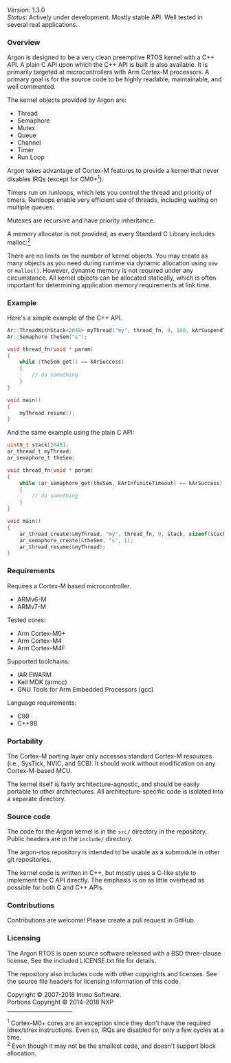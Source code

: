 
*Version*: 1.3.0<br/>
*Status*: Actively under development. Mostly stable API. Well tested in several real applications.

### Overview

Argon is designed to be a very clean preemptive RTOS kernel with a C++ API. A plain C API upon which the C++ API is built is also available. It is primarily targeted at microcontrollers with Arm Cortex-M processors. A primary goal is for the source code to be highly readable, maintainable, and well commented.

The kernel objects provided by Argon are:

- Thread
- Semaphore
- Mutex
- Queue
- Channel
- Timer
- Run Loop

Argon takes advantage of Cortex-M features to provide a kernel that never disables IRQs (except for CM0+<a href="#fn1"><sup>1</sup></a>).

Timers run on runloops, which lets you control the thread and priority of timers. Runloops enable very efficient use of threads, including waiting on multiple queues.

Mutexes are recursive and have priority inheritance.

A memory allocator is not provided, as every Standard C Library includes malloc.<a href="#fn2"><sup>2</sup></a>

There are no limits on the number of kernel objects. You may create as many objects as you need during runtime via dynamic allocation using `new` or `malloc()`. However, dynamic memory is not required under any circumstance. All kernel objects can be allocated statically, which is often important for determining application memory requirements at link time.

### Example

Here's a simple example of the C++ API.

~~~cpp
Ar::ThreadWithStack<2048> myThread("my", thread_fn, 0, 100, kArSuspendThread);
Ar::Semaphore theSem("s");

void thread_fn(void * param)
{
    while (theSem.get() == kArSuccess)
    {
        // do something
    }
}

void main()
{
    myThread.resume();
}
~~~

And the same example using the plain C API:

~~~c
uint8_t stack[2048];
ar_thread_t myThread;
ar_semaphore_t theSem;

void thread_fn(void * param)
{
    while (ar_semaphore_get(theSem, kArInfiniteTimeout) == kArSuccess)
    {
        // do something
    }
}

void main()
{
    ar_thread_create(&myThread, "my", thread_fn, 0, stack, sizeof(stack), 100, kArSuspendThread);
    ar_semaphore_create(&theSem, "s", 1);
    ar_thread_resume(&myThread);
}
~~~

### Requirements

Requires a Cortex-M based microcontroller.

- ARMv6-M
- ARMv7-M

Tested cores:

- Arm Cortex-M0+
- Arm Cortex-M4
- Arm Cortex-M4F

Supported toolchains:

- IAR EWARM
- Keil MDK (armcc)
- GNU Tools for Arm Embedded Processors (gcc)

Language requirements:
- C99
- C++98

### Portability

The Cortex-M porting layer only accesses standard Cortex-M resources (i.e., SysTick, NVIC, and SCB). It should work without modification on any Cortex-M-based MCU.

The kernel itself is fairly architecture-agnostic, and should be easily portable to other architectures. All architecture-specific code is isolated into a separate directory.

### Source code

The code for the Argon kernel is in the `src/` directory in the repository. Public headers are in the `include/` directory.

The argon-rtos repository is intended to be usable as a submodule in other git repositories.

The kernel code is written in C++, but mostly uses a C-like style to implement the C API directly. The emphasis is on as little overhead as possible for both C and C++ APIs.

### Contributions

Contributions are welcome! Please create a pull request in GitHub.

### Licensing

The Argon RTOS is open source software released with a BSD three-clause license. See the included LICENSE.txt file for details.

The repository also includes code with other copyrights and licenses. See the source file headers for licensing information of this code.

Copyright © 2007-2018 Immo Software.<br/>
Portions Copyright © 2014-2018 NXP

<hr width="30%" align="left" size="1"/>
<div id="fn1"><sup>1</sup> Cortex-M0+ cores are an exception since they don't have the required ldrex/strex instructions. Even so, IRQs are disabled for only a few cycles at a time.</div>
<div id="fn2"><sup>2</sup> Even though it may not be the smallest code, and doesn't support block allocation.</div>
